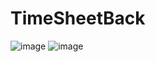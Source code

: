 # TimeSheetBack
![image](https://user-images.githubusercontent.com/49622101/96391747-b1ae5880-116e-11eb-84e5-ae3ad5e820fa.png)
![image](https://user-images.githubusercontent.com/49622101/96392423-defc0600-1170-11eb-9f1c-f9e7d366559d.png)
